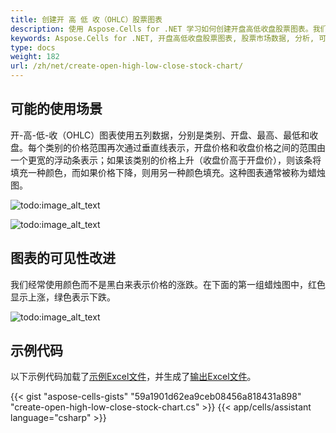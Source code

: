 ```yaml
---
title: 创建开 高 低 收（OHLC）股票图表
description: 使用 Aspose.Cells for .NET 学习如何创建开盘高低收盘股票图表。我们的指南将演示如何将股票市场数据，包括开盘、最高、最低和收盘价格，绘制到图表上，以便进行更好的分析和可视化。
keywords: Aspose.Cells for .NET, 开盘高低收盘股票图表, 股票市场数据, 分析, 可视化。
type: docs
weight: 182
url: /zh/net/create-open-high-low-close-stock-chart/
---
```


## **可能的使用场景**
开-高-低-收（OHLC）图表使用五列数据，分别是类别、开盘、最高、最低和收盘。每个类别的价格范围再次通过垂直线表示，开盘价格和收盘价格之间的范围由一个更宽的浮动条表示；如果该类别的价格上升（收盘价高于开盘价），则该条将填充一种颜色，而如果价格下降，则用另一种颜色填充。这种图表通常被称为蜡烛图。

![todo:image_alt_text](data.png)

![todo:image_alt_text](sample.png)
## **图表的可见性改进**
我们经常使用颜色而不是黑白来表示价格的涨跌。在下面的第一组蜡烛图中，红色显示上涨，绿色表示下跌。

![todo:image_alt_text](sample2.png)
## **示例代码**
以下示例代码加载了[示例Excel文件](Open-High-Low-Close.xlsx)，并生成了[输出Excel文件](out.xlsx)。

{{< gist "aspose-cells-gists" "59a1901d62ea9ceb08456a818431a898" "create-open-high-low-close-stock-chart.cs" >}}
{{< app/cells/assistant language="csharp" >}}
